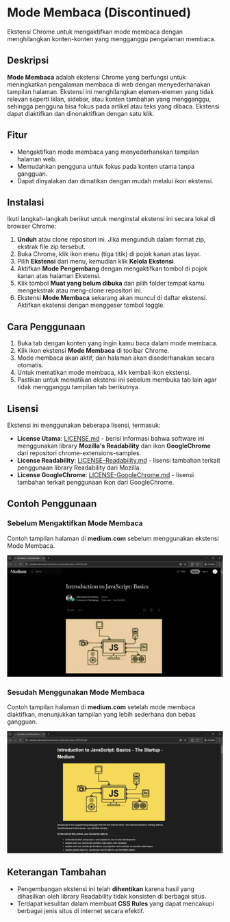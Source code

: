 # Mode Membaca (Discontinued)

Ekstensi Chrome untuk mengaktifkan mode membaca dengan menghilangkan konten-konten yang mengganggu pengalaman membaca.

## Deskripsi
**Mode Membaca** adalah ekstensi Chrome yang berfungsi untuk meningkatkan pengalaman membaca di web dengan menyederhanakan tampilan halaman. Ekstensi ini menghilangkan elemen-elemen yang tidak relevan seperti iklan, sidebar, atau konten tambahan yang mengganggu, sehingga pengguna bisa fokus pada artikel atau teks yang dibaca. Ekstensi dapat diaktifkan dan dinonaktifkan dengan satu klik.

## Fitur
- Mengaktifkan mode membaca yang menyederhanakan tampilan halaman web.
- Memudahkan pengguna untuk fokus pada konten utama tanpa gangguan.
- Dapat dinyalakan dan dimatikan dengan mudah melalui ikon ekstensi.

## Instalasi
Ikuti langkah-langkah berikut untuk menginstal ekstensi ini secara lokal di browser Chrome:

1. **Unduh** atau clone repositori ini. Jika mengunduh dalam format zip, ekstrak file zip tersebut.
2. Buka Chrome, klik ikon menu (tiga titik) di pojok kanan atas layar.
3. Pilih **Ekstensi** dari menu, kemudian klik **Kelola Ekstensi**.
4. Aktifkan **Mode Pengembang** dengan mengaktifkan tombol di pojok kanan atas halaman Ekstensi.
5. Klik tombol **Muat yang belum dibuka** dan pilih folder tempat kamu mengekstrak atau meng-clone repositori ini.
6. Ekstensi **Mode Membaca** sekarang akan muncul di daftar ekstensi. Aktifkan ekstensi dengan menggeser tombol toggle.

## Cara Penggunaan
1. Buka tab dengan konten yang ingin kamu baca dalam mode membaca.
2. Klik ikon ekstensi **Mode Membaca** di toolbar Chrome.
3. Mode membaca akan aktif, dan halaman akan disederhanakan secara otomatis.
4. Untuk mematikan mode membaca, klik kembali ikon ekstensi.
5. Pastikan untuk mematikan ekstensi ini sebelum membuka tab lain agar tidak mengganggu tampilan tab berikutnya.

## Lisensi
Ekstensi ini menggunakan beberapa lisensi, termasuk:
- **License Utama**: [LICENSE.md](./LICENSE.md) - berisi informasi bahwa software ini menggunakan library **Mozilla's Readability** dan ikon **GoogleChrome** dari repositori chrome-extensions-samples.
- **License Readability**: [LICENSE-Readability.md](./LICENSE-Readability.md) - lisensi tambahan terkait penggunaan library Readability dari Mozilla.
- **License GoogleChrome**: [LICENSE-GoogleChrome.md](./LICENSE-GoogleChrome.md) - lisensi tambahan terkait penggunaan ikon dari GoogleChrome.

## Contoh Penggunaan

### Sebelum Mengaktifkan Mode Membaca
Contoh tampilan halaman di **medium.com** sebelum menggunakan ekstensi Mode Membaca.

![Sebelum Mode Membaca](./contoh/sebelum-diaktifkan.png)

### Sesudah Menggunakan Mode Membaca
Contoh tampilan halaman di **medium.com** setelah mode membaca diaktifkan, menunjukkan tampilan yang lebih sederhana dan bebas gangguan.

![Sesudah Mode Membaca](./contoh/sesudah-diaktifkan.png)

## Keterangan Tambahan
- Pengembangan ekstensi ini telah **dihentikan** karena hasil yang dihasilkan oleh library Readability tidak konsisten di berbagai situs.
- Terdapat kesulitan dalam membuat **CSS Rules** yang dapat mencakupi berbagai jenis situs di internet secara efektif.

